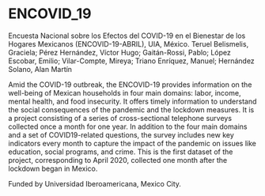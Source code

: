 # ENCOVID_19
Encuesta Nacional sobre los Efectos del COVID-19 en el Bienestar de los Hogares Mexicanos (ENCOVID-19-ABRIL), UIA, México.
 Teruel Belismelis, Graciela; Pérez Hernández, Víctor Hugo; Gaitán-Rossi, Pablo; López Escobar, Emilio; Vilar-Compte, Mireya; Triano Enríquez, Manuel; Hernández Solano, Alan Martín

Amid the COVID-19 outbreak, the ENCOVID-19 provides information on the well-being of Mexican households in four main domains: labor, income, mental health, and food insecurity. It offers timely information to understand the social consequences of the pandemic and the lockdown measures. It is a project consisting of a series of cross-sectional telephone surveys collected once a month for one year. In addition to the four main domains and a set of COVID19-related questions, the survey includes new key indicators every month to capture the impact of the pandemic on issues like education, social programs, and crime. This is the first dataset of the project, corresponding to April 2020, collected one month after the lockdown began in Mexico.

Funded by Universidad Iberoamericana, Mexico City.

